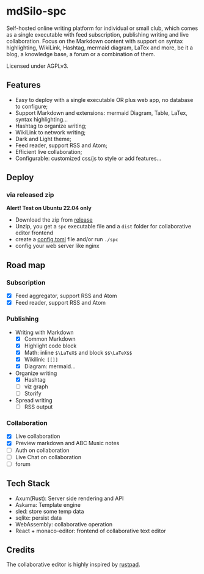 
# mdSilo-spc

Self-hosted online writing platform for individual or small club, which comes as a single executable with feed subscription, publishing writing and live collaboration. Focus on the Markdown content with support on syntax highlighting, WikiLink, Hashtag, mermaid diagram, LaTex and more, be it a blog, a knowledge base, a forum or a combination of them. 

Licensed under AGPLv3.

## Features

- Easy to deploy with a single executable OR plus web app, no database to configure;    
- Support Markdown and extensions: mermaid Diagram, Table, LaTex, syntax highlighting... 
- Hashtag to organize writing;
- WikiLink to network writing;    
- Dark and Light theme;  
- Feed reader, support RSS and Atom;
- Efficient live collaboration;
- Configurable: customized css/js to style or add features... 

## Deploy 

### via released zip

**Alert! Test on Ubuntu 22.04 only**

- Download the zip from [release](https://github.com/danloh/mdSilo-spc/releases)
- Unzip, you get a `spc` executable file and a `dist` folder for collaborative editor frontend
- create a [config.toml](https://github.com/danloh/mdSilo-spc/blob/main/config.toml) file and/or run `./spc` 
- config your web server like nginx
 
## Road map 

### Subscription 
  - [X] Feed aggregator, support RSS and Atom
  - [X] Feed reader, support RSS and Atom

### Publishing
  - Writing with Markdown 
    - [X] Common Markdown 
    - [X] Highlight code block  
    - [X] Math: inline `$\LaTeX$` and block `$$\LaTeX$$` 
    - [X] Wikilink: `[[]]` 
    - [X] Diagram: mermaid... 

  - Organize writing
    - [X] Hashtag
    - [ ] viz graph
    - [ ] Storify 
  
  - Spread writing
    - [ ] RSS output

### Collaboration
  - [X] Live collaboration 
  - [X] Preview markdown and ABC Music notes 
  - [ ] Auth on collaboration
  - [ ] Live Chat on collaboration  
  - [ ] forum

## Tech Stack

- Axum(Rust): Server side rendering and API
- Askama: Template engine 
- sled: store some temp data  
- sqlite: persist data  
- WebAssembly: collaborative operation 
- React + monaco-editor: frontend of collaborative text editor 

## Credits

The collaborative editor is highly inspired by [rustpad](https://rustpad.io). 
